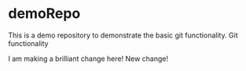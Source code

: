 # demoRepo

This is a demo repository to demonstrate the basic git functionality.
Git functionality


I am making a brilliant change here!
New change!
